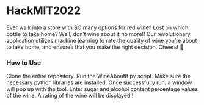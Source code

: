 # HackMIT2022

Ever walk into a store with SO many options for red wine? Lost on which bottle to take home? Well, don’t wine about it no more!! Our revolutionary application utilizes machine learning to rate the quality of wine you’re about to take home, and ensures that you make the right decision. Cheers! 🥂

### How to Use

Clone the entire repository. Run the WineAboutIt.py script. Make sure the necessary python libraries are installed. Once successfully run, a window will pop up with the tool. Enter sugar and alcohol content percentage values of the wine. A rating of the wine will be displayed!!
